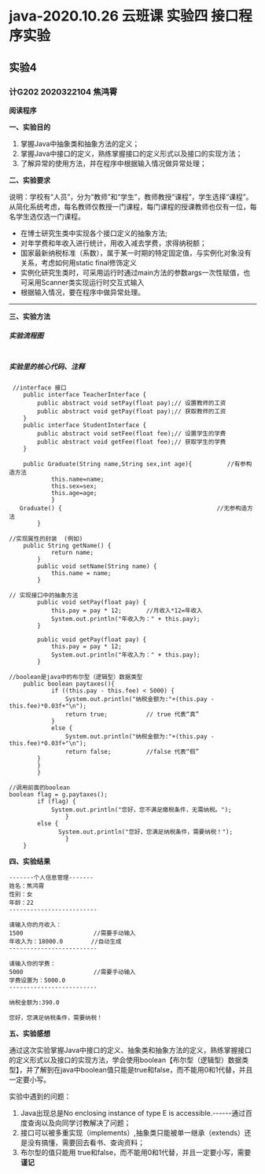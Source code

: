 # java-2020.10.26  云班课  实验四 接口程序实验
## 实验4

### **计G202  2020322104  焦鸿霄**

**阅读程序**

**一、实验目的**

1. 掌握Java中抽象类和抽象方法的定义；
2. 掌握Java中接口的定义，熟练掌握接口的定义形式以及接口的实现方法；
3. 了解异常的使用方法，并在程序中根据输入情况做异常处理；

**二、实验要求**

说明：学校有“人员”，分为“教师”和“学生”，教师教授“课程”，学生选择“课程”。从简化系统考虑，每名教师仅教授一门课程，每门课程的授课教师也仅有一位，每名学生选仅选一门课程。
* 在博士研究生类中实现各个接口定义的抽象方法;
* 对年学费和年收入进行统计，用收入减去学费，求得纳税额；
* 国家最新纳税标准（系数），属于某一时期的特定固定值，与实例化对象没有关系，考虑如何用static  final修饰定义
* 实例化研究生类时，可采用运行时通过main方法的参数args一次性赋值，也可采用Scanner类实现运行时交互式输入
* 根据输入情况，要在程序中做异常处理。
* * * 

**三、实验方法**

##### 实验流程图

![]()

##### 实验里的核心代码、注释
```
 //interface 接口
	public interface TeacherInterface {
		public abstract void setPay(float pay);// 设置教师的工资
		public abstract void getPay(float pay);// 获取教师的工资
	}
	public interface StudentInterface {
		public abstract void setFee(float fee);// 设置学生的学费
		public abstract void getFee(float fee);// 获取学生的学费
	}
```

```
	public Graduate(String name,String sex,int age){          //有参构造方法
			this.name=name;
			this.sex=sex;
			this.age=age;
			}
   Graduate() {                                            //无参构造方法
		}
```

```
//实现属性的封装  (例如)
	public String getName() {
			return name;
		}
		public void setName(String name) {
			this.name = name;
		}
```

```
// 实现接口中的抽象方法
		public void setPay(float pay) {
			this.pay = pay * 12;       //月收入*12=年收入
			System.out.println("年收入为：" + this.pay);
		}
		
		public void getPay(float pay) {
			this.pay = pay * 12;
			System.out.println("年收入为：" + this.pay);
		}
```
```
//boolean是java中的布尔型（逻辑型）数据类型
	public boolean paytaxes(){    
			if ((this.pay - this.fee) < 5000) {
				System.out.println("纳税金额为:"+(this.pay -this.fee)*0.03f+"\n");
				return true;           // true 代表“真”
			}
			else {
				System.out.println("纳税金额为:"+(this.pay -this.fee)*0.03f+"\n");
			    return false;          //false 代表“假”
		} 
		}
		}
```
```
//调用前面的boolean
boolean flag = g.paytaxes();
		if (flag) {
			System.out.println("您好，您不满足缴税条件，无需纳税。");
				}
		else {
			  System.out.println("您好，您满足纳税条件，需要纳税！");
				}
	}
```

**四、实验结果**

```
-------个人信息管理-------
姓名：焦鸿霄
性别：女
年龄：22
-------------------------

请输入你的月收入：
1500                    //需要手动输入
年收入为：18000.0        //自动生成
-------------------------

请输入你的学费：
5000                    //需要手动输入
学费设置为：5000.0
-------------------------

纳税金额为:390.0

您好，您满足纳税条件，需要纳税！

```

**五、实验感想**

通过这次实验掌握Java中接口的定义、抽象类和抽象方法的定义，熟练掌握接口的定义形式以及接口的实现方法，学会使用boolean【布尔型（逻辑型）数据类型】，并了解到在java中boolean值只能是true和false，而不能用0和1代替，并且一定要小写。

实验中遇到的问题：
1. Java出现总是No enclosing instance of type E is accessible.------通过百度查询以及向同学讨教解决了问题；
2. 接口可以被多重实现（implements）,抽象类只能被单一继承（extends）还是没有搞懂，需要回去看书、查询资料；
3. 布尔型的值只能用 true和false，而不能用0和1代替，并且一定要小写，需要**谨记**
